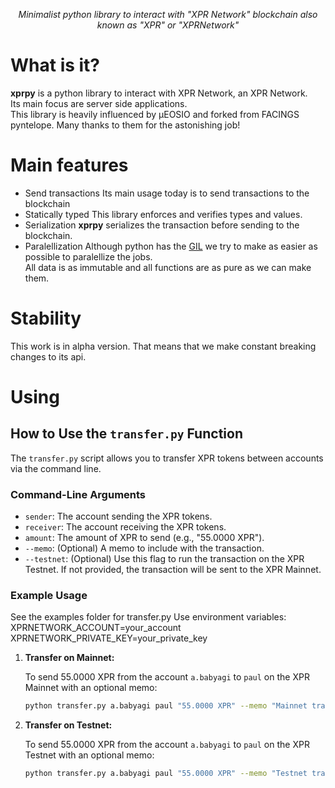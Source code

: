 <div align="center">
    
*Minimalist python library to interact with "XPR Network" blockchain also known as "XPR" or "XPRNetwork"*


</div>

# What is it?
**xprpy** is a python library to interact with XPR Network, an XPR Network.  
Its main focus are server side applications.  
This library is heavily influenced by µEOSIO and forked from FACINGS pyntelope. Many thanks to them for the astonishing job!  


# Main features
- Send transactions
Its main usage today is to send transactions to the blockchain
- Statically typed
This library enforces and verifies types and values.
- Serialization
**xprpy** serializes the transaction before sending to the blockchain. 
- Paralellization
Although python has the [GIL](https://realpython.com/python-gil/) we try to make as easier as possible to paralellize the jobs.  
All data is as immutable and all functions are as pure as we can make them.  


# Stability
This work is in alpha version. That means that we make constant breaking changes to its api.


# Using
## How to Use the `transfer.py` Function

The `transfer.py` script allows you to transfer XPR tokens between accounts via the command line.

### Command-Line Arguments

- `sender`: The account sending the XPR tokens.
- `receiver`: The account receiving the XPR tokens.
- `amount`: The amount of XPR to send (e.g., "55.0000 XPR").
- `--memo`: (Optional) A memo to include with the transaction.
- `--testnet`: (Optional) Use this flag to run the transaction on the XPR Testnet. If not provided, the transaction will be sent to the XPR Mainnet.

### Example Usage

See the examples folder for transfer.py
Use environment variables:
XPRNETWORK_ACCOUNT=your_account
XPRNETWORK_PRIVATE_KEY=your_private_key

1. **Transfer on Mainnet:**

   To send 55.0000 XPR from the account `a.babyagi` to `paul` on the XPR Mainnet with an optional memo:

   ```bash
   python transfer.py a.babyagi paul "55.0000 XPR" --memo "Mainnet transaction"

2. **Transfer on Testnet:**

   To send 55.0000 XPR from the account `a.babyagi` to `paul` on the XPR Testnet with an optional memo:

   ```bash
   python transfer.py a.babyagi paul "55.0000 XPR" --memo "Testnet transaction" --testnet


